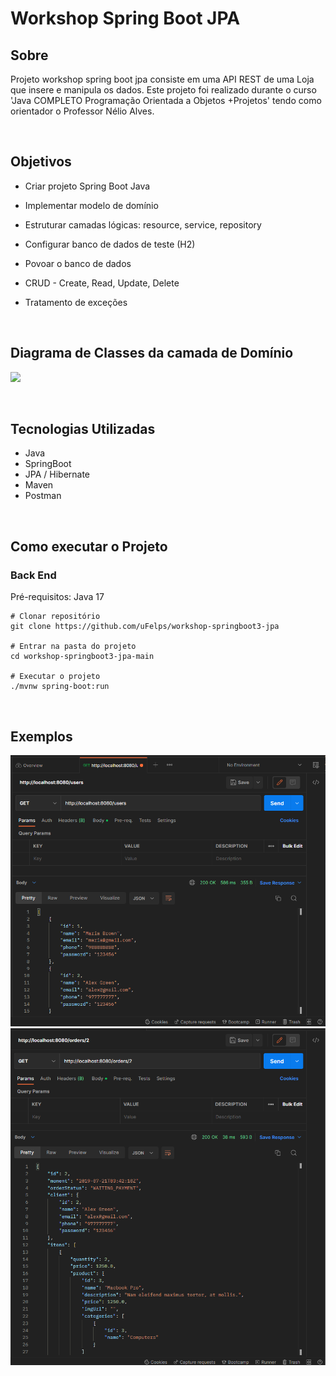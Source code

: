 # Workshop Spring Boot JPA

## Sobre
Projeto workshop spring boot jpa consiste em uma API REST de uma Loja que insere e manipula os dados. Este projeto foi realizado durante o curso 'Java COMPLETO Programação Orientada a Objetos +Projetos' tendo como orientador o Professor Nélio Alves.

&nbsp;
## Objetivos
* Criar projeto Spring Boot Java

* Implementar modelo de domínio

* Estruturar camadas lógicas: resource, service, repository

* Configurar banco de dados de teste (H2)

* Povoar o banco de dados

* CRUD - Create, Read, Update, Delete

* Tratamento de exceções

&nbsp;
## Diagrama de Classes da camada de Domínio
![](https://user-images.githubusercontent.com/104165201/196507607-2645a89e-e908-4565-ba2a-a163e6c98799.png)

&nbsp;
## Tecnologias Utilizadas
* Java
* SpringBoot
* JPA / Hibernate
* Maven 
* Postman

&nbsp;
## Como executar o Projeto
### Back End
Pré-requisitos: Java 17
&nbsp;

```
# Clonar repositório
git clone https://github.com/uFelps/workshop-springboot3-jpa

# Entrar na pasta do projeto
cd workshop-springboot3-jpa-main

# Executar o projeto
./mvnw spring-boot:run
```

&nbsp;
## Exemplos
![](https://github.com/uFelps/assets/blob/main/workshop-springboot3-jpa/Exemplo1.png?raw=true)
![](https://github.com/uFelps/assets/blob/main/workshop-springboot3-jpa/Exemplo2.png?raw=true)

